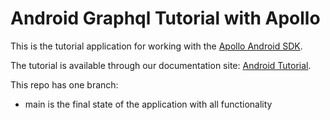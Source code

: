 #  Android Graphql Tutorial with Apollo

This is the tutorial application for working with the [Apollo Android SDK](https://github.com/apollographql/apollo-android).

The tutorial is available through our documentation site: [Android Tutorial](https://www.apollographql.com/docs/android/tutorial/00-introduction/).

This repo has one branch:

* main is the final state of the application with all functionality

